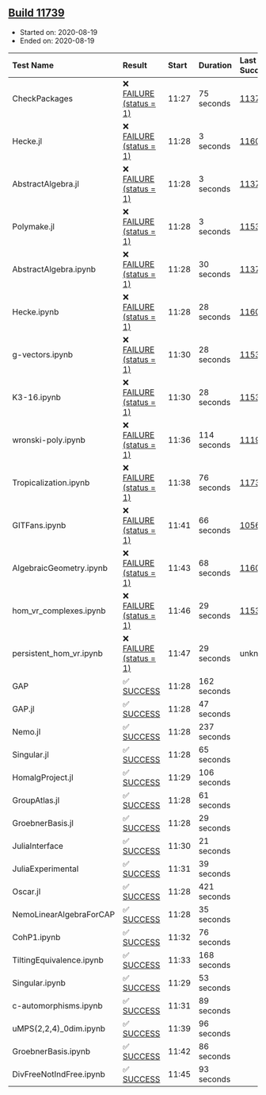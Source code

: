 ## [Build 11739](https://oscarci.mathematik.uni-kl.de/job/oscar/11739/)

* Started on: 2020-08-19
* Ended on: 2020-08-19

| Test Name    | Result | Start | Duration | Last Success | First Failure |
|:-------------|:-------|:------|:---------|:-------------|:--------------|
| CheckPackages | ❌ [FAILURE (status = 1)](https://oscarci.mathematik.uni-kl.de/job/oscar/11739/artifact/logs/build-11739/CheckPackages.log) | 11:27 | 75 seconds | [11376](https://oscarci.mathematik.uni-kl.de/job/oscar/11376/) | [11377](https://oscarci.mathematik.uni-kl.de/job/oscar/11377/) |
| Hecke.jl | ❌ [FAILURE (status = 1)](https://oscarci.mathematik.uni-kl.de/job/oscar/11739/artifact/logs/build-11739/Hecke.jl.log) | 11:28 | 3 seconds | [11602](https://oscarci.mathematik.uni-kl.de/job/oscar/11602/) | [11603](https://oscarci.mathematik.uni-kl.de/job/oscar/11603/) |
| AbstractAlgebra.jl | ❌ [FAILURE (status = 1)](https://oscarci.mathematik.uni-kl.de/job/oscar/11739/artifact/logs/build-11739/AbstractAlgebra.jl.log) | 11:28 | 3 seconds | [11376](https://oscarci.mathematik.uni-kl.de/job/oscar/11376/) | [11377](https://oscarci.mathematik.uni-kl.de/job/oscar/11377/) |
| Polymake.jl | ❌ [FAILURE (status = 1)](https://oscarci.mathematik.uni-kl.de/job/oscar/11739/artifact/logs/build-11739/Polymake.jl.log) | 11:28 | 3 seconds | [11532](https://oscarci.mathematik.uni-kl.de/job/oscar/11532/) | [11533](https://oscarci.mathematik.uni-kl.de/job/oscar/11533/) |
| AbstractAlgebra.ipynb | ❌ [FAILURE (status = 1)](https://oscarci.mathematik.uni-kl.de/job/oscar/11739/artifact/logs/build-11739/AbstractAlgebra.ipynb.log) | 11:28 | 30 seconds | [11376](https://oscarci.mathematik.uni-kl.de/job/oscar/11376/) | [11377](https://oscarci.mathematik.uni-kl.de/job/oscar/11377/) |
| Hecke.ipynb | ❌ [FAILURE (status = 1)](https://oscarci.mathematik.uni-kl.de/job/oscar/11739/artifact/logs/build-11739/Hecke.ipynb.log) | 11:28 | 28 seconds | [11602](https://oscarci.mathematik.uni-kl.de/job/oscar/11602/) | [11603](https://oscarci.mathematik.uni-kl.de/job/oscar/11603/) |
| g-vectors.ipynb | ❌ [FAILURE (status = 1)](https://oscarci.mathematik.uni-kl.de/job/oscar/11739/artifact/logs/build-11739/g-vectors.ipynb.log) | 11:30 | 28 seconds | [11532](https://oscarci.mathematik.uni-kl.de/job/oscar/11532/) | [11533](https://oscarci.mathematik.uni-kl.de/job/oscar/11533/) |
| K3-16.ipynb | ❌ [FAILURE (status = 1)](https://oscarci.mathematik.uni-kl.de/job/oscar/11739/artifact/logs/build-11739/K3-16.ipynb.log) | 11:30 | 28 seconds | [11532](https://oscarci.mathematik.uni-kl.de/job/oscar/11532/) | [11533](https://oscarci.mathematik.uni-kl.de/job/oscar/11533/) |
| wronski-poly.ipynb | ❌ [FAILURE (status = 1)](https://oscarci.mathematik.uni-kl.de/job/oscar/11739/artifact/logs/build-11739/wronski-poly.ipynb.log) | 11:36 | 114 seconds | [11192](https://oscarci.mathematik.uni-kl.de/job/oscar/11192/) | [11193](https://oscarci.mathematik.uni-kl.de/job/oscar/11193/) |
| Tropicalization.ipynb | ❌ [FAILURE (status = 1)](https://oscarci.mathematik.uni-kl.de/job/oscar/11739/artifact/logs/build-11739/Tropicalization.ipynb.log) | 11:38 | 76 seconds | [11738](https://oscarci.mathematik.uni-kl.de/job/oscar/11738/) | [11739](https://oscarci.mathematik.uni-kl.de/job/oscar/11739/) |
| GITFans.ipynb | ❌ [FAILURE (status = 1)](https://oscarci.mathematik.uni-kl.de/job/oscar/11739/artifact/logs/build-11739/GITFans.ipynb.log) | 11:41 | 66 seconds | [10566](https://oscarci.mathematik.uni-kl.de/job/oscar/10566/) | [10567](https://oscarci.mathematik.uni-kl.de/job/oscar/10567/) |
| AlgebraicGeometry.ipynb | ❌ [FAILURE (status = 1)](https://oscarci.mathematik.uni-kl.de/job/oscar/11739/artifact/logs/build-11739/AlgebraicGeometry.ipynb.log) | 11:43 | 68 seconds | [11602](https://oscarci.mathematik.uni-kl.de/job/oscar/11602/) | [11603](https://oscarci.mathematik.uni-kl.de/job/oscar/11603/) |
| hom_vr_complexes.ipynb | ❌ [FAILURE (status = 1)](https://oscarci.mathematik.uni-kl.de/job/oscar/11739/artifact/logs/build-11739/hom_vr_complexes.ipynb.log) | 11:46 | 29 seconds | [11532](https://oscarci.mathematik.uni-kl.de/job/oscar/11532/) | [11533](https://oscarci.mathematik.uni-kl.de/job/oscar/11533/) |
| persistent_hom_vr.ipynb | ❌ [FAILURE (status = 1)](https://oscarci.mathematik.uni-kl.de/job/oscar/11739/artifact/logs/build-11739/persistent_hom_vr.ipynb.log) | 11:47 | 29 seconds | unknown | unknown |
| GAP | ✅ [SUCCESS](https://oscarci.mathematik.uni-kl.de/job/oscar/11739/artifact/logs/build-11739/GAP.log) | 11:28 | 162 seconds |  |  |
| GAP.jl | ✅ [SUCCESS](https://oscarci.mathematik.uni-kl.de/job/oscar/11739/artifact/logs/build-11739/GAP.jl.log) | 11:28 | 47 seconds |  |  |
| Nemo.jl | ✅ [SUCCESS](https://oscarci.mathematik.uni-kl.de/job/oscar/11739/artifact/logs/build-11739/Nemo.jl.log) | 11:28 | 237 seconds |  |  |
| Singular.jl | ✅ [SUCCESS](https://oscarci.mathematik.uni-kl.de/job/oscar/11739/artifact/logs/build-11739/Singular.jl.log) | 11:28 | 65 seconds |  |  |
| HomalgProject.jl | ✅ [SUCCESS](https://oscarci.mathematik.uni-kl.de/job/oscar/11739/artifact/logs/build-11739/HomalgProject.jl.log) | 11:29 | 106 seconds |  |  |
| GroupAtlas.jl | ✅ [SUCCESS](https://oscarci.mathematik.uni-kl.de/job/oscar/11739/artifact/logs/build-11739/GroupAtlas.jl.log) | 11:28 | 61 seconds |  |  |
| GroebnerBasis.jl | ✅ [SUCCESS](https://oscarci.mathematik.uni-kl.de/job/oscar/11739/artifact/logs/build-11739/GroebnerBasis.jl.log) | 11:28 | 29 seconds |  |  |
| JuliaInterface | ✅ [SUCCESS](https://oscarci.mathematik.uni-kl.de/job/oscar/11739/artifact/logs/build-11739/JuliaInterface.log) | 11:30 | 21 seconds |  |  |
| JuliaExperimental | ✅ [SUCCESS](https://oscarci.mathematik.uni-kl.de/job/oscar/11739/artifact/logs/build-11739/JuliaExperimental.log) | 11:31 | 39 seconds |  |  |
| Oscar.jl | ✅ [SUCCESS](https://oscarci.mathematik.uni-kl.de/job/oscar/11739/artifact/logs/build-11739/Oscar.jl.log) | 11:28 | 421 seconds |  |  |
| NemoLinearAlgebraForCAP | ✅ [SUCCESS](https://oscarci.mathematik.uni-kl.de/job/oscar/11739/artifact/logs/build-11739/NemoLinearAlgebraForCAP.log) | 11:28 | 35 seconds |  |  |
| CohP1.ipynb | ✅ [SUCCESS](https://oscarci.mathematik.uni-kl.de/job/oscar/11739/artifact/logs/build-11739/CohP1.ipynb.log) | 11:32 | 76 seconds |  |  |
| TiltingEquivalence.ipynb | ✅ [SUCCESS](https://oscarci.mathematik.uni-kl.de/job/oscar/11739/artifact/logs/build-11739/TiltingEquivalence.ipynb.log) | 11:33 | 168 seconds |  |  |
| Singular.ipynb | ✅ [SUCCESS](https://oscarci.mathematik.uni-kl.de/job/oscar/11739/artifact/logs/build-11739/Singular.ipynb.log) | 11:29 | 53 seconds |  |  |
| c-automorphisms.ipynb | ✅ [SUCCESS](https://oscarci.mathematik.uni-kl.de/job/oscar/11739/artifact/logs/build-11739/c-automorphisms.ipynb.log) | 11:31 | 89 seconds |  |  |
| uMPS(2,2,4)_0dim.ipynb | ✅ [SUCCESS](https://oscarci.mathematik.uni-kl.de/job/oscar/11739/artifact/logs/build-11739/uMPS-2-2-4-_0dim.ipynb.log) | 11:39 | 96 seconds |  |  |
| GroebnerBasis.ipynb | ✅ [SUCCESS](https://oscarci.mathematik.uni-kl.de/job/oscar/11739/artifact/logs/build-11739/GroebnerBasis.ipynb.log) | 11:42 | 86 seconds |  |  |
| DivFreeNotIndFree.ipynb | ✅ [SUCCESS](https://oscarci.mathematik.uni-kl.de/job/oscar/11739/artifact/logs/build-11739/DivFreeNotIndFree.ipynb.log) | 11:45 | 93 seconds |  |  |
